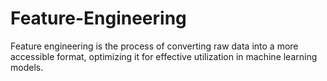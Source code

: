 # Feature-Engineering
Feature engineering is the process of converting raw data into a more accessible format, optimizing it for effective utilization in machine learning models.
